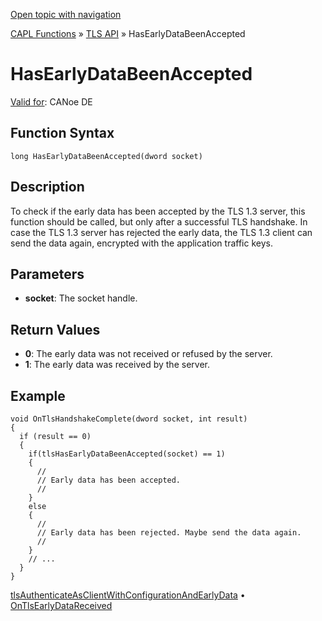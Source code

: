 [Open topic with navigation](../../../../../CANoeDEFamily.htm#Topics/CAPLFunctions/TLSAPI/Functions/CAPLFunctionHasEarlyDataBeenAccepted.md)

[CAPL Functions](../../CAPLfunctions.md) » [TLS API](../CAPLfunctionsTLSOverview.md) » HasEarlyDataBeenAccepted

# HasEarlyDataBeenAccepted

[Valid for](../../../Shared/FeatureAvailability.md): CANoe DE

## Function Syntax

```plaintext
long HasEarlyDataBeenAccepted(dword socket)
```

## Description

To check if the early data has been accepted by the TLS 1.3 server, this function should be called, but only after a successful TLS handshake. In case the TLS 1.3 server has rejected the early data, the TLS 1.3 client can send the data again, encrypted with the application traffic keys.

## Parameters

- **socket**: The socket handle.

## Return Values

- **0**: The early data was not received or refused by the server.
- **1**: The early data was received by the server.

## Example

```plaintext
void OnTlsHandshakeComplete(dword socket, int result)
{
  if (result == 0)
  {
    if(tlsHasEarlyDataBeenAccepted(socket) == 1)
    {
      //
      // Early data has been accepted.
      //
    }
    else
    {
      //
      // Early data has been rejected. Maybe send the data again.
      //
    }
    // ...
  }
}
```

[tlsAuthenticateAsClientWithConfigurationAndEarlyData](CAPLFunctiontlsAuthenticateAsClientWithConfigurationAndEarlyData.md) • [OnTlsEarlyDataReceived](../EventProcedures/CAPLfunctionOnTlsEarlyDataReceived.md)
